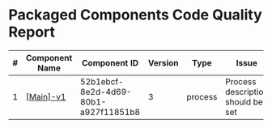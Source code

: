 # Packaged Components Code Quality Report
|#|Component Name|Component ID|Version|Type|Issue|Issue Type|Priority|
|---|---|---|---|---|---|---|---|
|1|[[Main]-v1](Report/Training-Darko-Mirchevski/CICDTemp/[Main]-v1.xml)|52b1ebcf-8e2d-4d69-80b1-a927f11851b8|3|process|Process description should be set|CODE_SMELL|MINOR|
